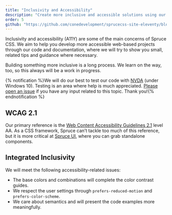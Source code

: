 ```yaml
---
title: "Inclusivity and Accessibility"
description: "Create more inclusive and accessible solutions using our micro-framework and its components."
order: 5
github: "https://github.com/conedevelopment/sprucecss-site-eleventy/blob/main/src/docs/getting-started/accessibility.md"
---
```


<p class="lead">Inclusivity and accessibility (A11Y) are some of the main concerns of Spruce CSS. We aim to help you develop more accessible web-based projects through our code and documentation, where we will try to show you small, related tips and guidance where necessary.</p>

Building something more inclusive is a long process. We learn on the way, too, so this always will be a work in progress.

{% notification %}We will do our best to test our code with <a href="https://www.nvaccess.org/download/">NVDA</a> (under Windows 10). Testing is an area where help is much appreciated. <a href="https://github.com/conedevelopment/sprucecss/issues">Please open an issue</a> if you have any input related to this topic. Thank you!{% endnotification %}

## WCAG 2.1

Our primary reference is the [Web Content Accessibility Guidelines 2.1](https://www.w3.org/WAI/WCAG21/quickref/) level AA. As a CSS framework, Spruce can’t tackle too much of this reference, but it is more critical at [Spruce UI](/ui/getting-started/introduction), where you can grab standalone components.

## Integrated Inclusivity

We will meet the following accessibility-related issues:

- The base colors and combinations will complete the color contrast guides.
- We respect the user settings through `prefers-reduced-motion` and `prefers-color-scheme`.
- We care about semantics and will present the code examples more meaningfully.

